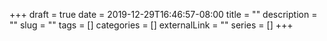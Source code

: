 +++ 
draft = true
date = 2019-12-29T16:46:57-08:00
title = ""
description = ""
slug = "" 
tags = []
categories = []
externalLink = ""
series = []
+++
